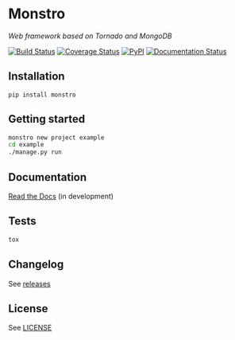 # Monstro #
*Web framework based on Tornado and MongoDB*

[![Build Status](https://travis-ci.org/pyvim/monstro.svg?branch=master)](https://travis-ci.org/pyvim/monstro)
[![Coverage Status](https://coveralls.io/repos/github/pyvim/monstro/badge.svg?branch=master)](https://coveralls.io/github/pyvim/monstro?branch=master)
[![PyPI](http://img.shields.io/pypi/v/monstro.svg?style=flat)](https://pypi.python.org/pypi/monstro)
[![Documentation Status](http://readthedocs.org/projects/monstro/badge/?version=latest)](http://monstro.readthedocs.org/en/latest/?badge=latest)

## Installation ##

`pip install monstro`

## Getting started ##
```bash
monstro new project example
cd example
./manage.py run
```

## Documentation ##
[Read the Docs](http://monstro.readthedocs.org/) (in development)

## Tests ##
```bash
tox
```

## Changelog ##
See [releases](https://github.com/pyvim/monstro/releases)

## License ##
See [LICENSE](https://github.com/pyvim/monstro/blob/master/LICENSE)
